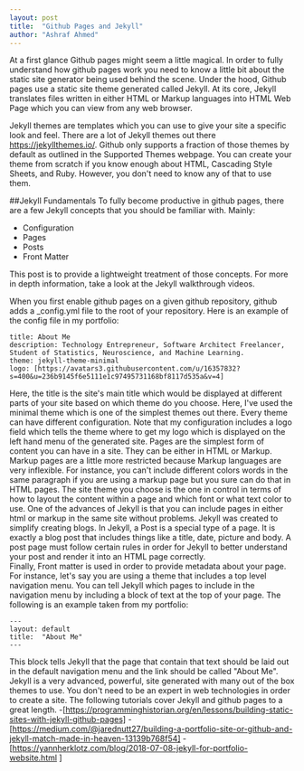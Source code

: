 ```yaml
---
layout: post
title:  "Github Pages and Jekyll"
author: "Ashraf Ahmed"
---
```


At a first glance Github pages might seem a little magical. In order to fully understand how github pages work you need to know a little bit about the static site generator being used behind the scene. Under the hood, Github pages use a static site theme generated called Jekyll. At its core, Jekyll translates files written in either HTML or Markup languages into HTML Web Page which you can view from any web browser.  

Jekyll themes are templates which you can use to give your site a specific look and feel. There are a lot of Jekyll themes out there https://jekyllthemes.io/. Github only supports a fraction of those themes by default as outlined in the Supported Themes webpage. You can create your theme from scratch if you know enough about HTML, Cascading Style Sheets, and Ruby. However, you don't need to know any of that to use them.  

##Jekyll Fundamentals 
To fully become productive in github pages, there are a few Jekyll concepts that you should be familiar with. Mainly: 
- Configuration 
- Pages 
- Posts 
- Front Matter 

This post is to provide a lightweight treatment of those concepts. For more in depth information, take a look at the Jekyll walkthrough videos. 

When you first enable github pages on a given github repository, github adds a _config.yml file to the root of your repository. Here is an example of the config file in my portfolio: 
```
title: About Me 
description: Technology Entrepreneur, Software Architect Freelancer, Student of Statistics, Neuroscience, and Machine Learning. 
theme: jekyll-theme-minimal 
logo: [https://avatars3.githubusercontent.com/u/16357832?s=400&u=236b9145f6e5111e1c97495731168bf8117d535a&v=4]
```

Here, the title is the site's main title which would be displayed at different parts of your site based on which theme do you choose. Here, I've used the minimal theme which is one of the simplest themes out there. 
Every theme can have different configuration. Note that my configuration includes a logo field which tells the theme where to get my logo which is displayed on the left hand menu of the generated site. 
Pages are the simplest form of content you can have in a site. They can be either in HTML or Markup. Markup pages are a little more restricted because Markup languages are very inflexible. For instance, you can't include different colors words in the same paragraph if you are using a markup page but you sure can do that in HTML pages. The site theme you choose is the one in control in terms of how to layout the content within a page and which font or what text color to use. One of the advances of Jekyll is that you can include pages in either html or markup in the same site without problems. 
Jekyll was created to simplify creating blogs. In Jekyll, a Post is a special type of a page. It is exactly a blog post that includes things like a title, date, picture and body. A post page must follow certain rules in order for Jekyll to better understand your post and render it into an HTML page correctly.  
Finally, Front matter is used in order to provide metadata about your page. For instance, let's say you are using a theme that includes a top level navigation menu. You can tell Jekyll which pages to include in the navigation menu by including a block of text at the top of your page. The following is an example taken from my portfolio: 

```
--- 
layout: default 
title:  "About Me" 
--- 
```

This block tells Jekyll that the page that contain that text should be laid out in the default navigation menu and the link should be called "About Me". 
Jekyll is a very advanced, powerful, site generated with many out of the box themes to use. You don't need to be an expert in web technologies in order to create a site. The following tutorials cover Jekyll and github pages to a great length. 
-[https://programminghistorian.org/en/lessons/building-static-sites-with-jekyll-github-pages]
-[https://medium.com/@jarednutt27/building-a-portfolio-site-or-github-and-jekyll-match-made-in-heaven-13139b768f54]
-[https://yannherklotz.com/blog/2018-07-08-jekyll-for-portfolio-website.html ]

 
